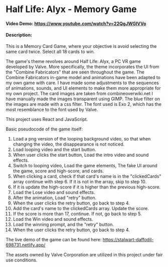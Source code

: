 # Half Life: Alyx - Memory Game
#### Video Demo:  https://www.youtube.com/watch?v=22QgJWGIVVo
#### Description:
This is a Memory Card Game, where your objective is avoid selecting the same card twice.
Select all 18 cards to win.

The game's theme revolves around Half Life: Alyx, a PC VR game developed by Valve.
More specifically, the theme incorporates the UI from the "Combine Fabricators" that are seen throughout the game.
The Combine Fabricators in-game model and animations have been adapted to my own game with care.
I have made some adjustments to the sequences of animations, sounds, and UI elements to make them more appropriate for my own project.
The card images are taken from combineoverwiki.net
I have manually made the images transparent using GIMP.
The blue filter on the images are made with a css filter.
The font used is Exo 2, which has the most resemblance to the font used by Valve.

This project uses React and JavaScript.

Basic pseudocode of the game itself:
1. Load a png version of the looping background video, so that when changing the video, the disappearance is not noticed.
2. Load looping video and the start button.
3. When user clicks the start button, Load the intro video and sound effects.
4. Switch to looping video, Load the game elements, The fake UI around the game, score and high-score, and cards.
5. When clicking a card, check if that card's name is in the "clickedCards" array continue with step 6. If it is not in the array, skip to step 10.
6. If it is update the high-score if it is higher than the previous high-score. 
7. Load the Lose video and sound effects.
8. After the animation, Load "retry" button.
9. When the user clicks the retry button, go back to step 4.
10. Add the card's name to the clickedCards array. Update the score.
11. If the score is more than 17, continue. If not, go back to step 5.
12. Load the Win video and sound effects.
13. Load the winning prompt, and the "retry" button.
14. When the user clicks the retry button, go back to step 4.

The live demo of the game can be found here: https://stalwart-daffodil-698731.netlify.app/

The assets owned by Valve Corporation are utilized in this project under fair use conditions.